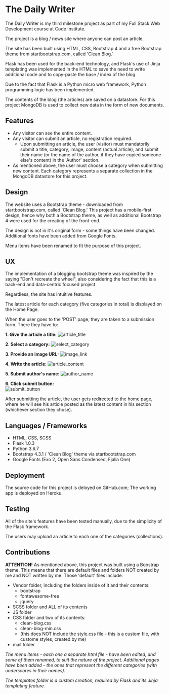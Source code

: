 # The Daily Writer

The Daily Writer is my third milestone project as part of my Full Stack Web Development course at Code Institute.

The project is a blog / news site where anyone can post an article.

The site has been built using HTML, CSS, Bootstrap 4 and a free Bootstrap theme from startbootstrap.com, called 'Clean Blog.'

Flask has been used for the back-end technology, and Flask's use of Jinja templating was implemented in the HTML to save the need to write additional code and to copy-paste the base / index of the blog.

Due to the fact that Flask is a Python micro web framework, Python programming logic has been implemented.

The contents of the blog (the articles) are saved on a datastore. For this project MongoDB is used to collect new data in the form of new documents.

## Features

* Any visitor can see the entire content.
* Any visitor can submit an article, no registration required.
    * Upon submitting an article, the user (visitor) must mandatorily submit a title, category, image, content (actual article), and submit their name (or the name of the author, if they have copied someone else's content) in the 'Author' section.
* As mentioned above, the user must choose a category when submitting new content. Each category represents a separate collection in the MongoDB datastore for this project.

## Design 

The website uses a Bootstrap theme - downloaded from startbootstrap.com, called 'Clean Blog.' This project has a mobile-first design, hence why both a Bootstrap theme, as well as additional Bootstrap 4 were used for the creating of the front-end.

The design is not in it's original form - some things have been changed. Additional fonts have been added from Google Fonts.

Menu items have been renamed to fit the purpose of this project.

## UX

The implementation of a blogging bootstrap theme was inspired by the saying "Don't recreate the wheel", also considering the fact that this is a back-end and data-centric focused project.

Regardless, the site has intuitive features.

The latest article for each category (five categories in total) is displayed on the Home Page.

When the user goes to the 'POST' page, they are taken to a submission form. There they have to:

**1. Give the article a title:**
![article_title](https://i.ibb.co/kQD764N/article-title.jpg "Article title")

**2. Select a category:**
![select_category](https://i.ibb.co/D4fzdsw/select-category.jpg "Select category")

**3. Provide an image URL:**
![image_link](https://i.ibb.co/9bT21XV/image-link.jpg "User image url")

**4. Write the article:**
![article_content](https://i.ibb.co/vhtzvNW/article-content.jpg "Article content")

**5. Submit author's name:**
![author_name](https://i.ibb.co/1L04TGD/author.jpg "Author")

**6. Click submit button:**  
![submit_button](https://i.ibb.co/2M8FyzF/submit.jpg "Submit")  

After submitting the article, the user gets redirected to the home page, where he will see his article posted as the latest content in his section (whichever section they chose).

## Languages / Frameworks

* HTML, CSS, SCSS
* Flask 1.0.3
* Python 3.6.7
* Bootstrap 4.3.1 / 'Clean Blog' theme via startbootstrap.com
* Google Fonts (Exo 2, Open Sans Condensed, Fjalla One)

## Deployment

The source code for this project is deloyed on GitHub.com; The working app is deployed on Heroku.

## Testing

All of the site's features have been tested manually, due to the simplicity of the Flask framework.

The users may upload an article to each one of the categories (collections).

## Contributions

**ATTENTION!**
As mentioned above, this project was built using a Boostrap theme. This means that there are default files and folders NOT created by me and NOT written by me.
Those 'default' files include:
* Vendor folder, including the folders inside of it and their contents:
    * bootstrap
    * fontawesome-free
    * jquery
* SCSS folder and ALL of its contents
* JS folder
* CSS folder and two of its contents:
    * clean-blog.css
    * clean-blog-min.css
    * (this does NOT include the style.css file - this is a custom file, with custome styles, created by me)
* mail folder

*The menu items - each one a separate html file - have been edited, and some of them renamed, to suit the nature of the project. Additional pages have been added - the ones that represent the different categories (with underscores in their names).*

*The templates folder is a custom creation, required by Flask and its Jinja templating feature.*





